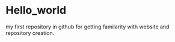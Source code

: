 # Hello_world
my first repository in github  for getting familarity with website and repository creation.
